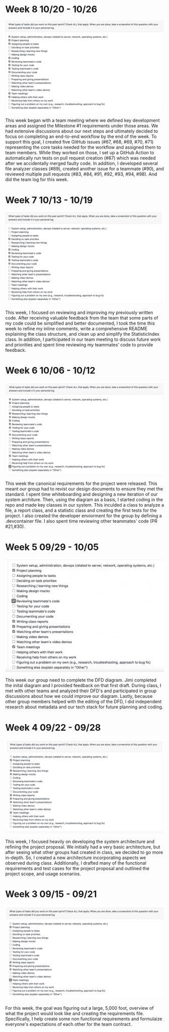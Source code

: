 # Week 8 10/20 - 10/26

![Peer Eval SS](./log_images/personal_log_imgs/sam/sam_week8_log.png)

This week began with a team meeting where we defined key development areas and assigned the Milestone #1 requirements under those areas. We had extensive discussions about our next steps and ultimately decided to focus on completing an end-to-end workflow by the end of the week. To support this goal, I created five GitHub issues (#67, #68, #69, #70, #71) representing the core tasks needed for the workflow and assigned them to team members. While they worked on those, I set up a GitHub Action to automatically run tests on pull request creation (#87) which was needed after we accidentally merged faulty code. In addition, I developed several file analyzer classes (#89), created another issue for a teammate (#90), and reviewed multiple pull requests (#83, #84, #91, #92, #93, #94, #98). And did the team log for this week.

# Week 7 10/13 - 10/19

![Peer Eval SS](./log_images/personal_log_imgs/sam/sam_week7_log.png)

This week, I focused on reviewing and improving my previously written code. After receiving valuable feedback from the team that some parts of my code could be simplified and better documented, I took the time this week to refine my inline comments, write a comprehensive README explaining the class structure, and clean up and simplify the StatisticIndex class. In addition, I participated in our team meeting to discuss future work and priorities and spent time reviewing my teammates’ code to provide feedback.

# Week 6 10/06 - 10/12

![Peer Eval SS](./log_images/personal_log_imgs/sam/sam_week6_log.png)

This week the canonical requirements for the project were released. This meant our group had to revist our design documents to ensure they met the standard. I spent time whiteboarding and designing a new iteration of our system architure. Then, using the diagram as a basis, I started coding in the repo and made key classes in our system. This inculded a class to analyze a file, a report class, and a statistic class and creating the first tests for the project. I also created the developer enviorment for the group by defining a .devcontainer file. I also spent time reviewing other teammates' code (PR #21,#30).

# Week 5 09/29 - 10/05

![Peer Eval SS](./log_images/personal_log_imgs/sam/sam_week5_log.png)

This week our group need to complete the DFD diagram. Jimi completed the inital diagram and I provided feedback on that first draft. During class, I met with other teams and analyzed their DFD's and participated in group discussions about how we could improve our diagram. Lastly, because other group members helped with the editing of the DFD, I did independent research about metadata and our tech stack for future planning and coding.

# Week 4 09/22 - 09/28

![Peer Eval SS](./log_images/personal_log_imgs/sam/sam_week4_log.png)

This week, I focused heavily on developing the system architecture and refining the project proposal. We initially had a very basic architecture, but after seeing what other groups had created in class, we decided to go more in-depth. So, I created a new architecture incorporating aspects we observed during class. Additionally, I drafted many of the functional requirements and test cases for the project proposal and outlined the project scope, and usage scenarios.

# Week 3 09/15 - 09/21

![Peer Eval SS](./log_images/personal_log_imgs/sam/sam_week3_log.png)

For this week, the goal was figuring out a large, 5,000 foot, overview of what the project would look like and creating the requirements file. Specifically, I help create some non functional requirements and formulaize everyone's expectations of each other for the team contract.
